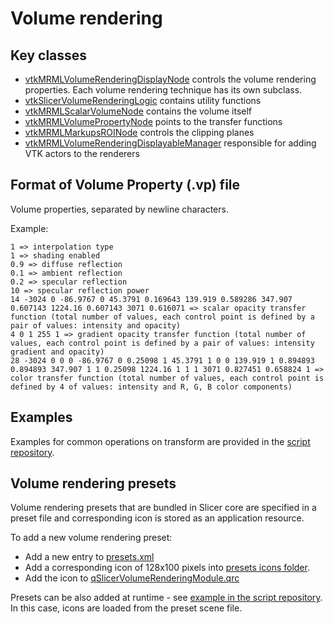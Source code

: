 # Volume rendering

## Key classes
- [vtkMRMLVolumeRenderingDisplayNode](https://apidocs.slicer.org/main/classvtkMRMLVolumeRenderingDisplayNode.html) controls the volume rendering properties. Each volume rendering technique has its own subclass.
- [vtkSlicerVolumeRenderingLogic](https://apidocs.slicer.org/main/classvtkSlicerVolumeRenderingLogic.html) contains utility functions
- [vtkMRMLScalarVolumeNode](https://apidocs.slicer.org/main/classvtkMRMLScalarVolumeNode.html) contains the volume itself
- [vtkMRMLVolumePropertyNode](https://apidocs.slicer.org/main/classvtkMRMLVolumePropertyNode.html) points to the transfer functions
- [vtkMRMLMarkupsROINode](https://apidocs.slicer.org/main/classvtkMRMLMarkupsROINode.html) controls the clipping planes
- [vtkMRMLVolumeRenderingDisplayableManager](https://apidocs.slicer.org/main/classvtkMRMLVolumeRenderingDisplayableManager.html) responsible for adding VTK actors to the renderers

## Format of Volume Property (.vp) file

Volume properties, separated by newline characters.

Example:

```
1 => interpolation type
1 => shading enabled
0.9 => diffuse reflection
0.1 => ambient reflection
0.2 => specular reflection
10 => specular reflection power
14 -3024 0 -86.9767 0 45.3791 0.169643 139.919 0.589286 347.907 0.607143 1224.16 0.607143 3071 0.616071 => scalar opacity transfer function (total number of values, each control point is defined by a pair of values: intensity and opacity)
4 0 1 255 1 => gradient opacity transfer function (total number of values, each control point is defined by a pair of values: intensity gradient and opacity)
28 -3024 0 0 0 -86.9767 0 0.25098 1 45.3791 1 0 0 139.919 1 0.894893 0.894893 347.907 1 1 0.25098 1224.16 1 1 1 3071 0.827451 0.658824 1 => color transfer function (total number of values, each control point is defined by 4 of values: intensity and R, G, B color components)
```

## Examples

Examples for common operations on transform are provided in the [script repository](../script_repository.md#volumes).

## Volume rendering presets

Volume rendering presets that are bundled in Slicer core are specified in a preset file and corresponding icon is stored as an application resource.

To add a new volume rendering preset:
- Add a new entry to [presets.xml](https://github.com/Slicer/Slicer/blob/main/Modules/Loadable/VolumeRendering/Resources/presets.xml)
- Add a corresponding icon of 128x100 pixels into [presets icons folder]([url](https://github.com/Slicer/Slicer/tree/main/Modules/Loadable/VolumeRendering/Resources/Icons)).
- Add the icon to [qSlicerVolumeRenderingModule.qrc](https://github.com/Slicer/Slicer/blob/main/Modules/Loadable/VolumeRendering/Resources/qSlicerVolumeRenderingModule.qrc)

Presets can be also added at runtime - see [example in the script repository](../script_repository.md##register-custom-volume-rendering-presets). In this case, icons are loaded from the preset scene file.
